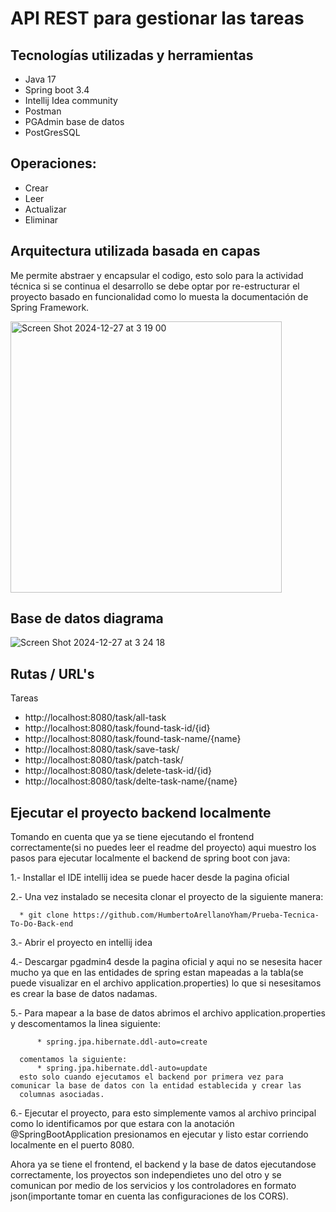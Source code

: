 # API REST para gestionar las tareas

## Tecnologías utilizadas y herramientas
  * Java 17
  * Spring boot 3.4
  * Intellij Idea community
  * Postman
  * PGAdmin base de datos
  * PostGresSQL 

## Operaciones:
  * Crear
  * Leer
  * Actualizar
  * Eliminar

## Arquitectura utilizada basada en capas
Me permite abstraer y encapsular el codigo, esto solo para la actividad técnica si se continua el desarrollo 
se debe optar por re-estructurar el proyecto basado en funcionalidad como lo muesta la documentación de Spring Framework.

<img width="434" alt="Screen Shot 2024-12-27 at 3 19 00" src="https://github.com/user-attachments/assets/dab83fe3-3e42-4071-a49d-d82ecbb3ec11" />

## Base de datos diagrama
![Screen Shot 2024-12-27 at 3 24 18](https://github.com/user-attachments/assets/2099af70-dabb-493b-9c19-f963f37d34b3)

## Rutas / URL's
Tareas
  * http://localhost:8080/task/all-task
  * http://localhost:8080/task/found-task-id/{id}
  * http://localhost:8080/task/found-task-name/{name}
  * http://localhost:8080/task/save-task/
  * http://localhost:8080/task/patch-task/
  * http://localhost:8080/task/delete-task-id/{id}
  * http://localhost:8080/task/delte-task-name/{name}

## Ejecutar el proyecto backend localmente
Tomando en cuenta que ya se tiene ejecutando el frontend correctamente(si no puedes leer el readme del proyecto) aqui muestro
los pasos para ejecutar localmente el backend de spring boot con java:

  1.- Installar el IDE intellij idea se puede hacer desde la pagina oficial
  
  2.- Una vez instalado se necesita clonar el proyecto de la siguiente manera:
  
      * git clone https://github.com/HumbertoArellanoYham/Prueba-Tecnica-To-Do-Back-end

  3.- Abrir el proyecto en intellij idea

  4.- Descargar pgadmin4 desde la pagina oficial y aqui no se nesesita hacer mucho ya que en las entidades de
      spring estan mapeadas a la tabla(se puede visualizar en el archivo application.properties) lo que si 
      nesesitamos es crear la base de datos nadamas.

  5.- Para mapear a la base de datos abrimos el archivo application.properties y descomentamos la linea siguiente:
  
          * spring.jpa.hibernate.ddl-auto=create
  
      comentamos la siguiente:
          * spring.jpa.hibernate.ddl-auto=update
      esto solo cuando ejecutamos el backend por primera vez para comunicar la base de datos con la entidad establecida y crear las 
      columnas asociadas.

  6.- Ejecutar el proyecto, para esto simplemente vamos al archivo principal como lo identificamos por que estara con la anotación @SpringBootApplication
      presionamos en ejecutar y listo estar corriendo localmente en el puerto 8080.

Ahora ya se tiene el frontend, el backend y la base de datos ejecutandose correctamente, los proyectos son independietes uno del otro y se comunican por 
medio de los servicios y los controladores en formato json(importante tomar en cuenta las configuraciones de los CORS).
        

